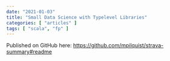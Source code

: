 ```yaml
---
date: "2021-01-03"
title: "Small Data Science with Typelevel Libraries"
categories: [ "articles" ]
tags: [ "scala", "fp" ]
---
```


Published on GitHub here: https://github.com/mpilquist/strava-summary#readme